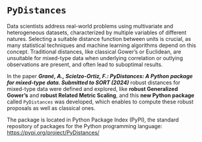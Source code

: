 # `PyDistances`

Data scientists address real-world problems using multivariate and heterogeneous
datasets, characterized by multiple variables of different natures. 
Selecting a suitable
distance function between units is crucial, as many statistical techniques and
machine learning algorithms depend on this concept. 
Traditional distances, like
classical Gower’s or Euclidean, are unsuitable for mixed-type data when underlying
correlation or outlying observations are present, and often lead to suboptimal results.

In the paper ***Grané, A., Scielzo-Ortiz, F.: PyDistances: A Python package for mixed-type
data. Submitted to SORT (2024)*** robust distances for mixed-type data were defined and explored, like **robust
Generalized Gower’s** and **robust Related Metric Scaling**, and this **new Python package** called `PyDistances` was developed, which enables to compute these robust proposals as well as classical ones.

The package is located in Python Package Index (PyPI), the standard repository of packages for the Python programming language: https://pypi.org/project/PyDistances/

```{tableofcontents}
```
